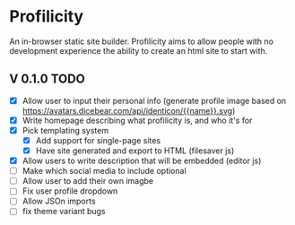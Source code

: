 # Profilicity

An in-browser static site builder. Profilicity aims to allow people with no development experience the ability to create an html site to start with.



## V 0.1.0 TODO

- [x] Allow user to input their personal info (generate profile image based on https://avatars.dicebear.com/api/identicon/{{name}}.svg)
- [x] Write homepage describing what profilicity is, and who it's for
- [x] Pick templating system
  - [x] Add support for single-page sites
  - [x] Have site generated and export to HTML (filesaver js)
- [x] Allow users to write description that will be embedded (editor js)
- [ ] Make which social media to include optional
- [ ] Allow user to add their own imagbe
- [ ] Fix user profile dropdown
- [ ] Allow JSOn imports
- [ ] fix theme variant bugs
